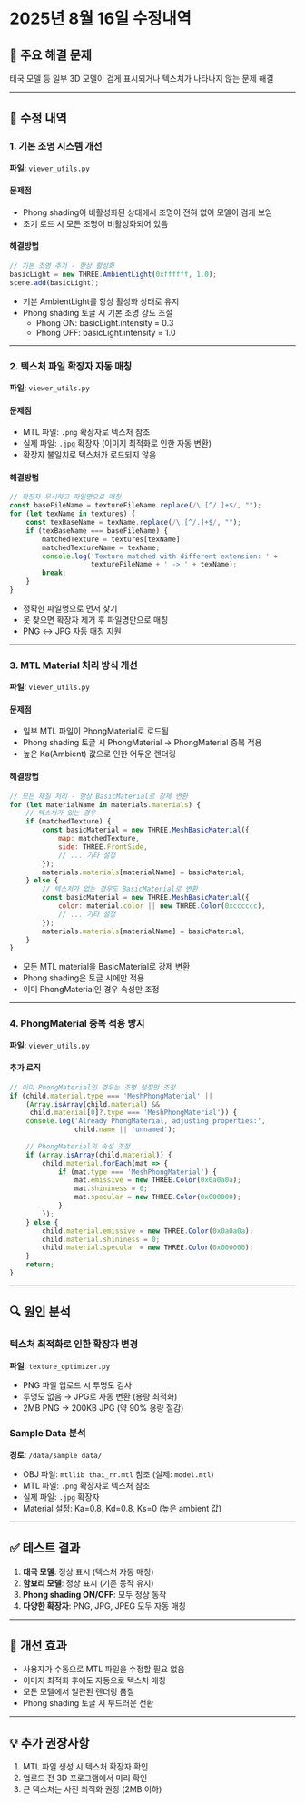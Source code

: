 # 2025년 8월 16일 수정내역

## 🎯 주요 해결 문제
태국 모델 등 일부 3D 모델이 검게 표시되거나 텍스처가 나타나지 않는 문제 해결

---

## 📝 수정 내역

### 1. 기본 조명 시스템 개선
**파일**: `viewer_utils.py`

#### 문제점
- Phong shading이 비활성화된 상태에서 조명이 전혀 없어 모델이 검게 보임
- 초기 로드 시 모든 조명이 비활성화되어 있음

#### 해결방법
```javascript
// 기본 조명 추가 - 항상 활성화
basicLight = new THREE.AmbientLight(0xffffff, 1.0);
scene.add(basicLight);
```

- 기본 AmbientLight를 항상 활성화 상태로 유지
- Phong shading 토글 시 기본 조명 강도 조절
  - Phong ON: basicLight.intensity = 0.3
  - Phong OFF: basicLight.intensity = 1.0

---

### 2. 텍스처 파일 확장자 자동 매칭
**파일**: `viewer_utils.py`

#### 문제점
- MTL 파일: `.png` 확장자로 텍스처 참조
- 실제 파일: `.jpg` 확장자 (이미지 최적화로 인한 자동 변환)
- 확장자 불일치로 텍스처가 로드되지 않음

#### 해결방법
```javascript
// 확장자 무시하고 파일명으로 매칭
const baseFileName = textureFileName.replace(/\.[^/.]+$/, "");
for (let texName in textures) {
    const texBaseName = texName.replace(/\.[^/.]+$/, "");
    if (texBaseName === baseFileName) {
        matchedTexture = textures[texName];
        matchedTextureName = texName;
        console.log('Texture matched with different extension: ' + 
                    textureFileName + ' -> ' + texName);
        break;
    }
}
```

- 정확한 파일명으로 먼저 찾기
- 못 찾으면 확장자 제거 후 파일명만으로 매칭
- PNG ↔ JPG 자동 매칭 지원

---

### 3. MTL Material 처리 방식 개선
**파일**: `viewer_utils.py`

#### 문제점
- 일부 MTL 파일이 PhongMaterial로 로드됨
- Phong shading 토글 시 PhongMaterial → PhongMaterial 중복 적용
- 높은 Ka(Ambient) 값으로 인한 어두운 렌더링

#### 해결방법
```javascript
// 모든 재질 처리 - 항상 BasicMaterial로 강제 변환
for (let materialName in materials.materials) {
    // 텍스처가 있는 경우
    if (matchedTexture) {
        const basicMaterial = new THREE.MeshBasicMaterial({
            map: matchedTexture,
            side: THREE.FrontSide,
            // ... 기타 설정
        });
        materials.materials[materialName] = basicMaterial;
    } else {
        // 텍스처가 없는 경우도 BasicMaterial로 변환
        const basicMaterial = new THREE.MeshBasicMaterial({
            color: material.color || new THREE.Color(0xcccccc),
            // ... 기타 설정
        });
        materials.materials[materialName] = basicMaterial;
    }
}
```

- 모든 MTL material을 BasicMaterial로 강제 변환
- Phong shading은 토글 시에만 적용
- 이미 PhongMaterial인 경우 속성만 조정

---

### 4. PhongMaterial 중복 적용 방지
**파일**: `viewer_utils.py`

#### 추가 로직
```javascript
// 이미 PhongMaterial인 경우는 조명 설정만 조정
if (child.material.type === 'MeshPhongMaterial' || 
    (Array.isArray(child.material) && 
     child.material[0]?.type === 'MeshPhongMaterial')) {
    console.log('Already PhongMaterial, adjusting properties:', 
                child.name || 'unnamed');
    
    // PhongMaterial의 속성 조정
    if (Array.isArray(child.material)) {
        child.material.forEach(mat => {
            if (mat.type === 'MeshPhongMaterial') {
                mat.emissive = new THREE.Color(0x0a0a0a);
                mat.shininess = 0;
                mat.specular = new THREE.Color(0x000000);
            }
        });
    } else {
        child.material.emissive = new THREE.Color(0x0a0a0a);
        child.material.shininess = 0;
        child.material.specular = new THREE.Color(0x000000);
    }
    return;
}
```

---

## 🔍 원인 분석

### 텍스처 최적화로 인한 확장자 변경
**파일**: `texture_optimizer.py`

- PNG 파일 업로드 시 투명도 검사
- 투명도 없음 → JPG로 자동 변환 (용량 최적화)
- 2MB PNG → 200KB JPG (약 90% 용량 절감)

### Sample Data 분석
**경로**: `/data/sample data/`

- OBJ 파일: `mtllib thai_rr.mtl` 참조 (실제: `model.mtl`)
- MTL 파일: `.png` 확장자로 텍스처 참조
- 실제 파일: `.jpg` 확장자
- Material 설정: Ka=0.8, Kd=0.8, Ks=0 (높은 ambient 값)

---

## ✅ 테스트 결과

1. **태국 모델**: 정상 표시 (텍스처 자동 매칭)
2. **함뵤리 모델**: 정상 표시 (기존 동작 유지)
3. **Phong shading ON/OFF**: 모두 정상 동작
4. **다양한 확장자**: PNG, JPG, JPEG 모두 자동 매칭

---

## 📌 개선 효과

- 사용자가 수동으로 MTL 파일을 수정할 필요 없음
- 이미지 최적화 후에도 자동으로 텍스처 매칭
- 모든 모델에서 일관된 렌더링 품질
- Phong shading 토글 시 부드러운 전환

---

## 💡 추가 권장사항

1. MTL 파일 생성 시 텍스처 확장자 확인
2. 업로드 전 3D 프로그램에서 미리 확인
3. 큰 텍스처는 사전 최적화 권장 (2MB 이하)